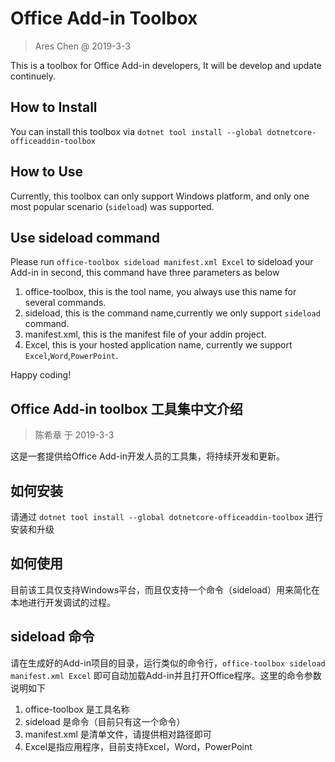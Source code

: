 # Office Add-in Toolbox 

> Ares Chen @ 2019-3-3

This is a toolbox for Office Add-in developers, It will be develop and update continuely.

## How to Install

You can install this toolbox via `dotnet tool install --global dotnetcore-officeaddin-toolbox`

## How to Use

Currently, this toolbox can only support Windows platform, and only one most popular scenario (`sideload`) was supported.

## Use sideload command

Please run `office-toolbox sideload manifest.xml Excel` to sideload your Add-in in second, this command have three parameters as below

1. office-toolbox, this is the tool name, you always use this name for several commands.
1. sideload, this is the command name,currently we only support `sideload` command.
1. manifest.xml, this is the manifest file of your addin project.
1. Excel, this is your hosted application name, currently we support `Excel`,`Word`,`PowerPoint`.

Happy coding!

## Office Add-in toolbox 工具集中文介绍

> 陈希章 于 2019-3-3

这是一套提供给Office Add-in开发人员的工具集，将持续开发和更新。

## 如何安装

请通过 `dotnet tool install --global dotnetcore-officeaddin-toolbox` 进行安装和升级

## 如何使用

目前该工具仅支持Windows平台，而且仅支持一个命令（sideload）用来简化在本地进行开发调试的过程。

## sideload 命令

请在生成好的Add-in项目的目录，运行类似的命令行，`office-toolbox sideload manifest.xml Excel` 即可自动加载Add-in并且打开Office程序。这里的命令参数说明如下

1. office-toolbox 是工具名称
1. sideload 是命令（目前只有这一个命令）
1. manifest.xml 是清单文件，请提供相对路径即可
1. Excel是指应用程序，目前支持Excel，Word，PowerPoint